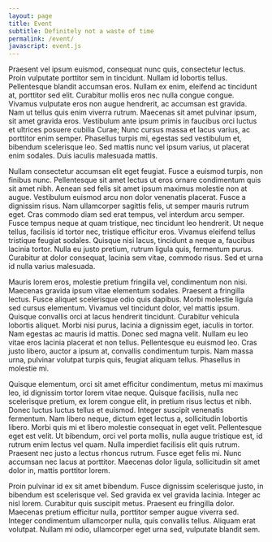 ```yaml
---
layout: page
title: Event
subtitle: Definitely not a waste of time
permalink: /event/
javascript: event.js
---
```

Praesent vel ipsum euismod, consequat nunc quis, consectetur lectus. Proin vulputate porttitor sem in tincidunt. Nullam id lobortis tellus. Pellentesque blandit accumsan eros. Nullam ex enim, eleifend ac tincidunt at, porttitor sed elit. Curabitur mollis eros nec nulla congue congue. Vivamus vulputate eros non augue hendrerit, ac accumsan est gravida. Nam ut tellus quis enim viverra rutrum. Maecenas sit amet pulvinar ipsum, sit amet gravida eros. Vestibulum ante ipsum primis in faucibus orci luctus et ultrices posuere cubilia Curae; Nunc cursus massa et lacus varius, ac porttitor enim semper. Phasellus turpis mi, egestas sed vestibulum et, bibendum scelerisque leo. Sed mattis nunc vel ipsum varius, ut placerat enim sodales. Duis iaculis malesuada mattis.

Nullam consectetur accumsan elit eget feugiat. Fusce a euismod turpis, non finibus nunc. Pellentesque sit amet lectus ut eros ornare condimentum quis sit amet nibh. Aenean sed felis sit amet ipsum maximus molestie non at augue. Vestibulum euismod arcu non dolor venenatis placerat. Fusce a dignissim risus. Nam ullamcorper sagittis felis, ut semper mauris rutrum eget. Cras commodo diam sed erat tempus, vel interdum arcu semper. Fusce tempus neque at quam tristique, nec tincidunt leo hendrerit. Ut neque tellus, facilisis id tortor nec, tristique efficitur eros. Vivamus eleifend tellus tristique feugiat sodales. Quisque nisi lacus, tincidunt a neque a, faucibus lacinia tortor. Nulla eu justo pretium, rutrum ligula quis, fermentum purus. Curabitur at dolor consequat, lacinia sem vitae, commodo risus. Sed et urna id nulla varius malesuada.

Mauris lorem eros, molestie pretium fringilla vel, condimentum non nisi. Maecenas gravida ipsum vitae elementum sodales. Praesent a fringilla lectus. Fusce aliquet scelerisque odio quis dapibus. Morbi molestie ligula sed cursus elementum. Vivamus vel tincidunt dolor, vel mattis ipsum. Quisque convallis orci at lacus hendrerit tincidunt. Curabitur vehicula lobortis aliquet. Morbi nisi purus, lacinia a dignissim eget, iaculis in tortor. Nam egestas ac mauris id mattis. Donec sed magna velit. Nullam eu leo vitae eros lacinia placerat et non tellus. Pellentesque eu euismod leo. Cras justo libero, auctor a ipsum at, convallis condimentum turpis. Nam massa urna, pulvinar volutpat turpis quis, feugiat aliquam tellus. Phasellus in molestie mi.

Quisque elementum, orci sit amet efficitur condimentum, metus mi maximus leo, id dignissim tortor lorem vitae neque. Quisque facilisis, nulla nec scelerisque pretium, ex lorem congue elit, in pretium risus lectus et nibh. Donec luctus luctus tellus et euismod. Integer suscipit venenatis fermentum. Nam libero neque, dictum eget lectus a, sollicitudin lobortis libero. Morbi quis mi et libero molestie consequat in eget velit. Pellentesque eget est velit. Ut bibendum, orci vel porta mollis, nulla augue tristique est, id rutrum enim lectus vel quam. Nulla imperdiet facilisis elit quis rutrum. Praesent nec justo a lectus rhoncus rutrum. Fusce eget felis mi. Nunc accumsan nec lacus at porttitor. Maecenas dolor ligula, sollicitudin sit amet dolor in, mattis porttitor lorem.

Proin pulvinar id ex sit amet bibendum. Fusce dignissim scelerisque justo, in bibendum est scelerisque vel. Sed gravida ex vel gravida lacinia. Integer ac nisl lorem. Curabitur quis suscipit metus. Praesent eu fringilla dolor. Maecenas pretium efficitur nulla, porttitor semper augue viverra sed. Integer condimentum ullamcorper nulla, quis convallis tellus. Aliquam erat volutpat. Nullam mi odio, ullamcorper eget urna sed, vulputate blandit sem.